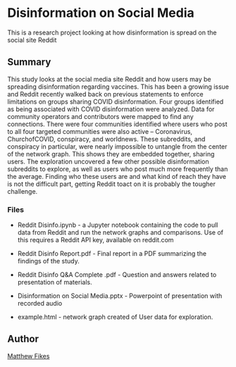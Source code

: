 # Disinformation on Social Media

This is a research project looking at how disinformation is spread on the social site Reddit

## Summary

This study looks at the social media site Reddit and how users may be spreading disinformation
regarding vaccines. This has been a growing issue and Reddit recently walked back on previous
statements to enforce limitations on groups sharing COVID disinformation. Four groups identified as
being associated with COVID disinformation were analyzed. Data for community operators and
contributors were mapped to find any connections.
There were four communities identified where users who post to all four targeted communities were
also active – Coronavirus, ChurchofCOVID, conspiracy, and worldnews. These subreddits, and conspiracy
in particular, were nearly impossible to untangle from the center of the network graph. This shows they are embedded together, sharing users. The exploration uncovered a few other possible disinformation subreddits to explore, as well as users who post much more frequently than the average.
Finding who these users are and what kind of reach they have is not the difficult part, getting Reddit toact on it is probably the tougher challenge.


### Files

* Reddit Disinfo.ipynb - a Jupyter notebook containing the code to pull data from Reddit and run the network graphs and comparisons. Use of this requires a Reddit API key, available on reddit.com

* Reddit Disinfo Report.pdf - Final report in a PDF summarizing the findings of the study.

* Reddit Disinfo Q&A Complete .pdf - Question and answers related to presentation of materials.

* Disinformation on Social Media.pptx - Powerpoint of presentation with recorded audio

* example.html - network graph created of User data for exploration.


## Author

[Matthew Fikes](https://www.linkedin.com/in/matthew-fikes-0ab91213/)

